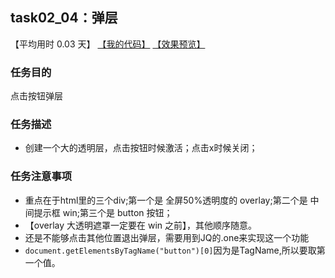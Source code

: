 ## task02_04：弹层

【平均用时 0.03 天】
[【我的代码】](https://github.com/wangsiyuan233/MyDemo/blob/master/task02/04/task02_04.html)
[【效果预览】](https://wangsiyuan233.cn/MyDemo/task02/04/task02_04.html)

### 任务目的
点击按钮弹层

### 任务描述
- 创建一个大的透明层，点击按钮时候激活；点击x时候关闭；

### 任务注意事项
- 重点在于html里的三个div;第一个是 全屏50%透明度的 overlay;第二个是 中间提示框 win;第三个是 button 按钮；
- 【overlay 大透明遮罩一定要在 win 之前】，其他顺序随意。
- 还是不能够点击其他位置退出弹层，需要用到JQ的.one来实现这一个功能
- `document.getElementsByTagName("button")[0]`因为是TagName,所以要取第一个值。








